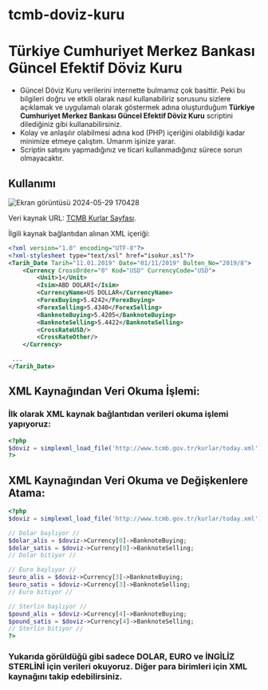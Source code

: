 # tcmb-doviz-kuru #

# Türkiye Cumhuriyet Merkez Bankası Güncel Efektif Döviz Kuru



- Güncel Döviz Kuru verilerini internette bulmamız çok basittir. Peki bu bilgileri doğru ve etkili olarak nasıl kullanabiliriz sorusunu sizlere açıklamak ve uygulamalı olarak göstermek adına oluşturduğum **Türkiye Cumhuriyet Merkez Bankası Güncel Efektif Döviz Kuru** scriptini dilediğiniz gibi kullanabilirsiniz.
- Kolay ve anlaşılır olabilmesi adına kod (PHP) içeriğini olabildiği kadar minimize etmeye çalıştım. Umarım işinize yarar.
- Scriptin satışını yapmadığınız ve ticari kullanmadığınız sürece sorun olmayacaktır.



## Kullanımı ##
![Ekran görüntüsü 2024-05-29 170428](https://github.com/cengizhankkaya/Tcmb-Doviz-Kuru/assets/92298156/0ba362e0-463d-4bce-98ba-11126d410b49)




Veri kaynak URL: [TCMB Kurlar Sayfası](http://www.tcmb.gov.tr/kurlar/today.xml).

İlgili kaynak bağlantıdan alınan XML içeriği:

```xml
<?xml version="1.0" encoding="UTF-8"?>
<?xml-stylesheet type="text/xsl" href="isokur.xsl"?>
<Tarih_Date Tarih="11.01.2019" Date="01/11/2019" Bulten_No="2019/8">
    <Currency CrossOrder="0" Kod="USD" CurrencyCode="USD">
        <Unit>1</Unit>
        <Isim>ABD DOLARI</Isim>
        <CurrencyName>US DOLLAR</CurrencyName>
        <ForexBuying>5.4242</ForexBuying>
        <ForexSelling>5.4340</ForexSelling>
        <BanknoteBuying>5.4205</BanknoteBuying>
        <BanknoteSelling>5.4422</BanknoteSelling>
        <CrossRateUSD/>
        <CrossRateOther/>
    </Currency>

 ...
</Tarih_Date>

```


## XML Kaynağından Veri Okuma İşlemi:

### İlk olarak XML kaynak bağlantıdan verileri okuma işlemi yapıyoruz:
```php
<?php 
$doviz = simplexml_load_file('http://www.tcmb.gov.tr/kurlar/today.xml'); 
?>
```
## XML Kaynağından Veri Okuma ve Değişkenlere Atama:
```php
<?php 
$doviz = simplexml_load_file('http://www.tcmb.gov.tr/kurlar/today.xml');

// Dolar başlıyor //  
$dolar_alis = $doviz->Currency[0]->BanknoteBuying;
$dolar_satis = $doviz->Currency[0]->BanknoteSelling;
// Dolar bitiyor //

// Euro başlıyor // 
$euro_alis = $doviz->Currency[3]->BanknoteBuying;
$euro_satis = $doviz->Currency[3]->BanknoteSelling;
// Euro bitiyor // 

// Sterlin başlıyor //
$pound_alis = $doviz->Currency[4]->BanknoteBuying;
$pound_satis = $doviz->Currency[4]->BanknoteSelling;
// Sterlin bitiyor //
?>
```

### Yukarıda görüldüğü gibi sadece DOLAR, EURO ve İNGİLİZ STERLİNİ için verileri okuyoruz. Diğer para birimleri için XML kaynağını takip edebilirsiniz.



